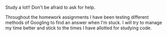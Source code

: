 Study a lot!!
Don't be afraid to ask for help.

Throughout the homework assignments I have been testing different methods of Googling to find an answer when I'm stuck.
I will try to manage my time better and stick to the times I have allotted for studying code.
